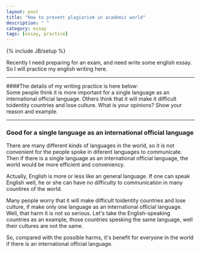 ```yaml
---
layout: post
title: "How to prevent plagiarism in academic world"
description: " "
category: essay
tags: [essay, practice]
---
```

{% include JB/setup %}

Recently I need preparing for an exam, and need write some english essay. So I will practice my english writing here.

---

####The details of my writing practice is here below:  
Some people think it is more important for a single language as an international official language. Others think that it will make it difficult toidentity countries and lose culture. What is your opinions? Show your reason and example.

---

### Good for a single language as an international official language

There are many different kinds of languages in the world, so it is not convenient for the people spoke in diferent languages to communicate. Then if there is a single language as an international official language, the world would be more efficient and conveniency.

Actually, English is more or less like an general language. If one can speak English well, he or she can have no difficulty to communication in many countires of the world.

Many people worry that it will make difficult toidentity countries and lose culture, if make only one language as an international official language. Well, that harm it is not so serious. Let's take the English-speaking countries as an example, those countries spesking the same language, well their cultures are not the same.

So, compared with the possible harms, it's benefit for everyone in the world if there is an international official language.  
